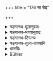 +++
title = "176 सा चेद्"

+++

<details><summary>गङ्गानथ-मूलानुवादः</summary>

In case she be still a virgin, or having gone away comes back,—she is fit to undergo re-marriage with her second husband.—(176)
</details>

<details><summary>गङ्गानथ-भाष्यानुवादः</summary>

**(verses 9.173-178)  
**

\[The Bhāṣya on these verses is not available in any of the manuscripts.\]
</details>

<details><summary>गङ्गानथ-टिप्पन्यः</summary>

“Rāghavānada, relying on Yājñavalkya 2.130, thinks that the word ‘*vā*’ at the end of the first half-verse, permits the insertion of ‘or not a virgin.’”—Buhler.

This verse is quoted in *Aparārka* (p. 96), which adds the following explanation:—

> If, on the death of her flawless husband,—or even during the life-time of a husband who is either impotent or insane or out-cast,—a woman has recourse to a second man, that man is called her ‘*paunarbhava*’ husband, and the woman who is formally married to such a husband is called ‘*punarbhūḥ*’; or the meaning may be that if a woman abandons the husband of her youth,—who has no defects and is fully capable of maintaining her,—and has sexual intercourse with another man, but returns again to her former husband, she is ‘*gatapratyāgatā*’ and also ‘*kṣatayoni*’; and the husband (deserted and resumed) is ‘*paunarbhava*’.—Both these kinds of the ‘*paunarbhava*’ are described by Vaśiṣṭha.

It is quoted in *Vīramitrodaya* (Saṃskāra, p. 740) to the effect that re-marriage is permitted only so long as the girl is still ‘*akṣatayoni*’, ‘virgin’. It adds the following notes:—If the virgin here described marries again, it is the second husband that is called ‘*paunarbhava*’; and it is this man, and his sons, that are excluded from *śrāddhas* and *gifts* etc.; the name cannot apply to the former (deserted) husband or his sons. Though the woman being ‘*punarbhūḥ*’, both the husbands, being related to her, are liable to the title ‘*paunarbhava*’ (‘related to the Punarbhū’), yet the most reasonable view appears to be to apply the title to that particular husband by virtue of whose connection the woman herself becomes ‘*punarbhū’. Aparārka* has applied the title to both the husbands; but this view becomes annulled by the above considerations. 

Though in the explanation provided by us, there would appear to be no distinction made as to whether the *gatapratyāgatā* girl is or is not still a *virgin*, yet both Nārāyaṇa and Medhātithi have held that the epithet ‘*akṣatayoniḥ*’, ‘*virgin*’, is meant to be construed with the ‘*gatapratyāgatā*’ also. And this is the correct view.

It is quoted in the *Nṛsiṃhaprasāda* (Vyavahāra 38a.)
</details>

<details><summary>गङ्गानथ-तुल्य-वाक्यानि</summary>

*Baudhāyana* (4.1.15-16).—

> ‘If a damsel has been abducted by force, and has not been wedded with the sacred texts, she may lawfully be given to another man; she is even like a maiden.—
>
> If, after a damsel has been given away,—or even after the nuptial rites have been performed,—the bridegroom dies,—she who has thus left the father’s house and has come back to it, may be again wedded, according to the rule applicable to second weddings; provided the marriage had not been consummated.’

*Vaśiṣṭha* (17.74).—

> ‘If a damsel, before the death of her husband, had been merely wedded by the sacred texts, and the marriage had not been consummated, she may be married again.’

*Viṣṇu* (15.8).—

> ‘She who being still a virgin, is married a second time is called *Punarbhū*, *re-married*.’
</details>

<details><summary>भारुचिः</summary>

पाणिग्रहणमात्रेण दूषिता यद्य् अपि भर्तृगृहाद् गतप्रत्यागता भवेत् अक्षतयोनि[ः] पुनः संस्कार्या ॥ ९.१७६ ॥
</details>

<details><summary>Bühler</summary>

176	If she be (still) a virgin, or one who returned (to her first husband) after leaving him, she is worthy to again perform with her second (or first deserted) husband the (nuptial) ceremony.
</details>

